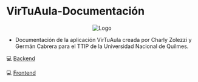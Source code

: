 # VirTuAula-Documentación
<p align="center">
   <img src="https://cdn.discordapp.com/attachments/828784442293485578/886306386294734900/output-onlinepngtools_.png" alt="Logo"/>
</p>

* Documentación de la aplicación VirTuAula creada por Charly Zolezzi y Germán Cabrera para el TTIP de la Universidad Nacional de Quilmes.

:computer: [Backend](https://github.com/zolezzi/VirTuAula)

:computer: [Frontend](https://github.com/zolezzi/VirTuAula-ui)
